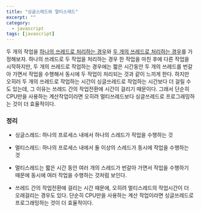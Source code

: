 ```yaml
---
title: "싱글스레드와 멀티스레드"
excerpt: ""
category:
  - javascript
tags: [javascript]
---
```






두 개의 작업을 <u>하나의 쓰레드로 처리하는 경우</u>와 <u>두 개의 쓰레드로 처리하는 경우</u>를 가정해보자.
하나의 쓰레드로 두 작업을 처리하는 경우 한 작업을 마친 후에 다른 작업을 시작하지만, 두 개의 쓰레드로 작업하는 경우에는 짧은 시간동안 두 개의 쓰레드를 번갈아 가면서 작업을 수행해서 동시에 두 작업이 처리되는 것과 같이 느끼게 한다. 
하지만 오히러 두 개의 쓰레드로 작업하는 시간이 싱글쓰레드로 작업하는 시간보다 더 걸릴 수도 있는데, 그 이유는 쓰레드 간의 작업전환에 시간이 걸리기 때문이다. 그래서 단순히 CPU만을 사용하는 계산작업이라면 오히려 멀티쓰레드보다 싱글쓰레드로 프로그래밍하는 것이 더 효율적이다.



### 정리

- 싱글스레드: 하나의 프로세스 내에서 하나의 스레드가 작업을 수행하는 것
- 멀티스레드: 하나의 프로세스 내에서 둘 이상의 스레드가 동시에 작업을 수행하는 것

- 멀티스레드는 짧은 시간 동안 여러 개의 스레드가 번갈아 가면서 작업을 수행하기 때문에 동시에 여러 작업을 수행하는 것처럼 보인다.
- 쓰레드 간의 작업전환에 걸리는 시간 때문에, 오히려 멀티스레드의 작업시간이 더 오래걸리는 경우도 있다. 단순히 CPU만을 사용하는 계산 작업이라면 싱글쓰레드로 프로그래밍하는 것이 더 효율적이다.